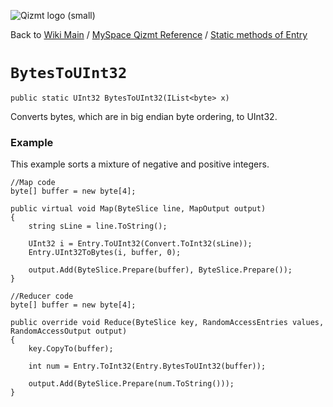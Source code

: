 <a href='Hidden comment: Image:'></a><img src='http://qizmt.googlecode.com/svn/wiki/images/Qizmt_logo_small.png' alt='Qizmt logo (small)' />

Back to <a href='Hidden comment: Link:'></a>[Wiki Main](Main.md) / [MySpace Qizmt Reference](MySpaceQizmtReference.md) / [Static methods of Entry](MySpaceQizmtReferenceEntryStaticMethods.md)



# `BytesToUInt32` #
`public static UInt32 BytesToUInt32(IList<byte> x)`

Converts bytes, which are in big endian byte ordering, to UInt32.

### Example ###
This example sorts a mixture of negative and positive integers.

```
//Map code
byte[] buffer = new byte[4];

public virtual void Map(ByteSlice line, MapOutput output)
{
    string sLine = line.ToString();

    UInt32 i = Entry.ToUInt32(Convert.ToInt32(sLine));
    Entry.UInt32ToBytes(i, buffer, 0);

    output.Add(ByteSlice.Prepare(buffer), ByteSlice.Prepare());
}

//Reducer code
byte[] buffer = new byte[4];

public override void Reduce(ByteSlice key, RandomAccessEntries values, RandomAccessOutput output)
{
    key.CopyTo(buffer);

    int num = Entry.ToInt32(Entry.BytesToUInt32(buffer));

    output.Add(ByteSlice.Prepare(num.ToString()));
} 
```